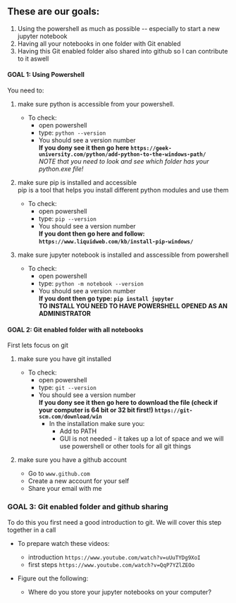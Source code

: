 ## These are our goals:

1. Using the powershell as much as possible -- especially to start a new jupyter notebook
2. Having all your notebooks in one folder with Git enabled
3. Having this Git enabled folder also shared into github so I can contribute to it aswell

#### GOAL 1: Using Powershell

You need to:

1. make sure python is accessible from your powershell.

   - To check:
     - open powershell
     - type: `python --version`
     - You should see a version number<br>
       **If you dony see it then go here `https://geek-university.com/python/add-python-to-the-windows-path/`** <br>
       _NOTE that you need to look and see which folder has your python.exe file!_

2. make sure pip is installed and accessible <br>
   pip is a tool that helps you install different python modules and use them

   - To check:
     - open powershell
     - type: `pip --version`
     - You should see a version number<br>
       **If you dont then go here and follow: `https://www.liquidweb.com/kb/install-pip-windows/`**

3. make sure jupyter notebook is installed and asscessible from powershell
   - To check:
     - open powershell
     - type: `python -m notebook --version`
     - You should see a version number<br>
       **If you dont then go type: `pip install jupyter`** <br>
       **TO INSTALL YOU NEED TO HAVE POWERSHELL OPENED AS AN ADMINISTRATOR**

#### GOAL 2: Git enabled folder with all notebooks

First lets focus on git

1. make sure you have git installed

   - To check:
     - open powershell
     - type: `git --version`
     - You should see a version number<br>
       **If you dony see it then go here to download the file (check if your computer is 64 bit or 32 bit first!) `https://git-scm.com/download/win`** <br>
       - In the installation make sure you:
         - Add to PATH
         - GUI is not needed - it takes up a lot of space and we will use powershell or other tools for all git things

2. make sure you have a github account

   - Go to `www.github.com`
   - Create a new account for your self
   - Share your email with me

### GOAL 3: Git enabled folder and github sharing

To do this you first need a good introduction to git. We will cover this step together in a call

- To prepare watch these videos:

  - introduction `https://www.youtube.com/watch?v=uUuTYDg9XoI`
  - first steps `https://www.youtube.com/watch?v=QqP7YZlZEOo`

- Figure out the following:
  - Where do you store your jupyter notebooks on your computer?
